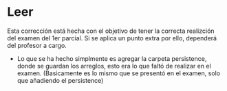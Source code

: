 # Leer
Esta corrección está hecha con el objetivo de tener la correcta realizción del examen del 
1er parcial. Si se aplica un punto extra por ello, dependerá del profesor a cargo.

* Lo que se ha hecho simplmente es agregar la carpeta persistence, donde se guardan los arreglos, esto era lo que faltó de realizar en el examen.
(Basicamente es lo mismo que se presentó en el examen, solo que añadiendo el persistence)